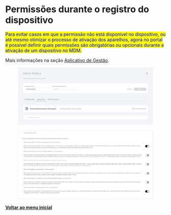 # Permissões durante o registro do dispositivo

<mark style="color:blue;">Para evitar casos em que a permissão não está disponível no dispositivo, ou até mesmo otimizar o processo de ativação dos aparelhos, agora no portal é possível definir quais permissões são obrigatórias ou opcionais durante a ativação de um dispositivo no MDM.</mark>

Mais informações na seção [Aplicativo de Gestão](../../portal/configuracoes/editar-politica/aplicativos/less-than-nomeproduto-greater-than.md).

<figure><img src="../../../.gitbook/assets/image (267).png" alt=""><figcaption></figcaption></figure>

<figure><img src="../../../.gitbook/assets/image (4) (1) (1) (1) (1) (1) (1) (1) (1).png" alt=""><figcaption></figcaption></figure>

[**Voltar ao menu inicial**](./)
